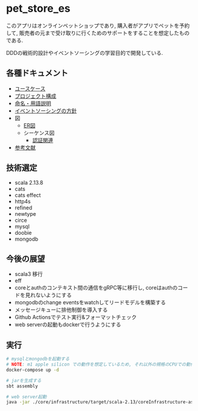 # pet_store_es

このアプリはオンラインペットショップであり, 購入者がアプリでペットを予約して, 販売者の元まで受け取りに行くためのサポートをすることを想定したものである.

DDDの戦術的設計やイベントソーシングの学習目的で開発している.

## 各種ドキュメント
- [ユースケース](./docs/usecase.md)
- [プロジェクト構成](./docs/project_structure.md)
- [命名・用語説明](./docs/naming.md)
- [イベントソーシングの方針](./docs/event_sourcing.md)
- 図
  - [ER図](./docs/diagram/er.md)
  - シーケンス図
    - [認証関連](./docs/diagram/sequence/auth.md)
- [参考文献](./docs/refference.md)

## 技術選定

- scala 2.13.8
- cats
- cats effect
- http4s
- refined
- newtype
- circe
- mysql
- doobie
- mongodb

## 今後の展望
- scala3 移行
- eff
- coreとauthのコンテキスト間の通信をgRPC等に移行し, coreはauthのコードを見れないようにする
- mongodbのchange eventsをwatchしてリードモデルを構築する
- メッセージキューに排他制御を導入する
- Github Actionsでテスト実行&フォーマットチェック
- web serverの起動もdockerで行うようにする

## 実行

```bash
# mysqlとmongodbを起動する
# NOTE: m1 apple silicon での動作を想定しているため, それ以外の規格のCPUでの動作確認はしていない
docker-compose up -d

# jarを生成する
sbt assembly

# web server起動
java -jar ./core/infrastructure/target/scala-2.13/coreInfrastructure-assembly-0.1.0.jar
```
